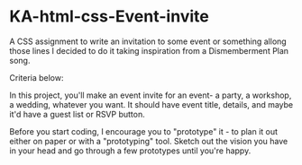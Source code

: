 # KA-html-css-Event-invite
A CSS assignment to write an invitation to some event or something allong those lines
I decided to do it taking inspiration from a Dismemberment Plan song.

Criteria below:

In this project, you'll make an event invite for an event- a party, a workshop, a wedding, 
whatever you want. It should have event title, details, and maybe it'd have a guest list or RSVP button.

Before you start coding, I encourage you to "prototype" it - to plan it out either on paper or with a 
"prototyping" tool. Sketch out the vision you have in your head and go through a few prototypes until you're happy.


